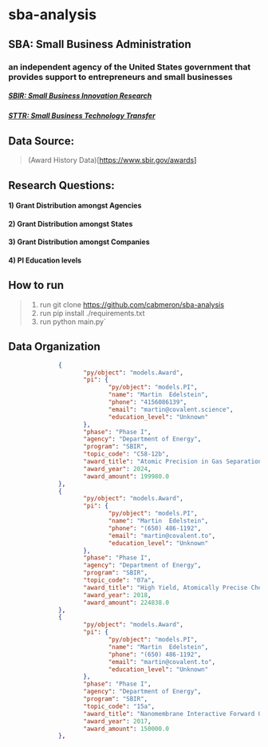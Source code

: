 # sba-analysis

## SBA: Small Business Administration
### an independent agency of the United States government that provides support to entrepreneurs and small businesses
##### [SBIR: Small Business Innovation Research](https://www.sbir.gov/)
##### [STTR: Small Business Technology Transfer](https://www.sbir.gov/tutorials/program-basics/tutorial-3#)

## Data Source:
> (Award History Data)[https://www.sbir.gov/awards]

## Research Questions:
#### 1) Grant Distribution amongst Agencies
#### 2) Grant Distribution amongst States
#### 3) Grant Distribution amongst Companies
#### 4) PI Education levels

## How to run
> 1) run git clone https://github.com/cabmeron/sba-analysis
> 2) run pip install ./requirements.txt
> 3) run python main.py`

## Data Organization


```json "COVALENT LLC": [
              {
                     "py/object": "models.Award",
                     "pi": {
                            "py/object": "models.PI",
                            "name": "Martin  Edelstein",
                            "phone": "4156086139",
                            "email": "martin@covalent.science",
                            "education_level": "Unknown"
                     },
                     "phase": "Phase I",
                     "agency": "Department of Energy",
                     "program": "SBIR",
                     "topic_code": "C58-12b",
                     "award_title": "Atomic Precision in Gas Separations",
                     "award_year": 2024,
                     "award_amount": 199980.0
              },
              {
                     "py/object": "models.Award",
                     "pi": {
                            "py/object": "models.PI",
                            "name": "Martin  Edelstein",
                            "phone": "(650) 486-1192",
                            "email": "martin@covalent.to",
                            "education_level": "Unknown"
                     },
                     "phase": "Phase I",
                     "agency": "Department of Energy",
                     "program": "SBIR",
                     "topic_code": "07a",
                     "award_title": "High Yield, Atomically Precise Chemical Activation",
                     "award_year": 2018,
                     "award_amount": 224838.0
              },
              {
                     "py/object": "models.Award",
                     "pi": {
                            "py/object": "models.PI",
                            "name": "Martin  Edelstein",
                            "phone": "(650) 486-1192",
                            "email": "martin@covalent.to",
                            "education_level": "Unknown"
                     },
                     "phase": "Phase I",
                     "agency": "Department of Energy",
                     "program": "SBIR",
                     "topic_code": "15a",
                     "award_title": "Nanomembrane Interactive Forward Osmosis (FO) Polymers for Desalination and Remediation",
                     "award_year": 2017,
                     "award_amount": 150000.0
              },
```
